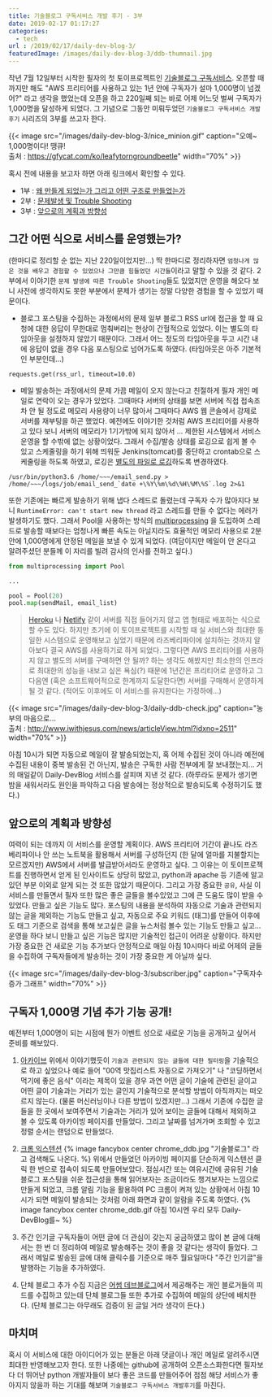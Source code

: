 ```yaml
---
title: 기술블로그 구독서비스 개발 후기 - 3부
date: 2019-02-17 01:17:27
categories:
  - tech
url : /2019/02/17/daily-dev-blog-3/
featuredImage: /images/daily-dev-blog-3/ddb-thumnail.jpg
---
```


작년 7월 12일부터 시작한 필자의 첫 토이프로젝트인 [기술블로그 구독서비스](http://daily-devblog.com). 오픈할 때까지만 해도 "AWS 프리티어를 사용하고 있는 1년 안에 구독자가 설마 1,000명이 넘겠어?" 라고 생각을 했었는데 <!-- more --> 오픈을 하고 220일째 되는 바로 어제 어느덧 벌써 구독자가 1,000명을 달성하게 되었다. 그 기념으로 그동안 미뤄두었던 `기술블로그 구독서비스 개발 후기` 시리즈의 3부를 쓰고자 한다.

{{< image src="/images/daily-dev-blog-3/nice_minion.gif" caption="오예~ 1,000명이다! 땡큐! <br>출처 : https://gfycat.com/ko/leafytorngroundbeetle" width="70%" >}}

혹시 전에 내용을 보고자 하면 아래 링크에서 확인할 수 있다.

- 1부 : [왜 만들게 되었는가 그리고 어떤 구조로 만들었는가](https://taetaetae.github.io/2018/08/05/daily-dev-blog-1/)
- 2부 : [문제발생 및 Trouble Shooting](https://taetaetae.github.io/2018/08/09/daily-dev-blog-2/)
- 3부 : [앞으로의 계획과 방향성](https://taetaetae.github.io/2019/02/17/daily-dev-blog-3/)

## 그간 어떤 식으로 서비스를 운영했는가?
(한마디로 정리할 순 없는 지난 220일이었지만…) 딱 한마디로 정리하자면 `엄청나게 많은 것을 배우고 경험할 수 있었으나 그만큼 힘들었던 시간들`이라고 말할 수 있을 것 같다. 	2부에서 이야기한 `문제 발생에 따른 Trouble Shooting`들도 있었지만 운영을 해오다 보니 사전에 생각하지도 못한 부분에서 문제가 생기는 정말 다양한 경험을 할 수 있었기 때문이다.
- 블로그 포스팅을 수집하는 과정에서의 문제
일부 블로그 RSS url에 접근을 할 때 요청에 대한 응답이 무한대로 멈춰버리는 현상이 간헐적으로 있었다. 이는 별도의 타임아웃을 설정하지 않았기 때문이다. 그래서 어느 정도의 타임아웃을 두고 시간 내에 응답이 없을 경우 다음 포스팅으로 넘어가도록 하였다. (타임아웃은 아주 기본적인 부분인데...)
```
requests.get(rss_url, timeout=10.0)
```

- 메일 발송하는 과정에서의 문제
가끔 메일이 오지 않는다고 친절하게 필자 개인 메일로 연락이 오는 경우가 있었다. 그때마다 서버의 상태를 보면 서버에 직접 접속조차 안 될 정도로 메모리 사용량이 너무 많아서 그때마다 AWS 웹 콘솔에서 강제로 서버를 재부팅을 하곤 했었다. 예전에도 이야기한 것처럼 AWS 프리티어를 사용하고 있다 보니 서버의 메모리가 1기가밖에 되지 않아서 ... 제한된 시스템에서 서비스 운영을 할 수밖에 없는 상황이었다.
그래서 수집/발송 상태를 로깅으로 쉽게 볼 수 있고 스케줄링을 하기 위해 띄워둔 Jenkins(tomcat)를 중단하고 crontab으로 스케줄링을 하도록 하였고, 로깅은 [별도의 파일로 로깅](https://stackoverflow.com/questions/4811738/how-to-log-cron-jobs)하도록 변경하였다. 
```
/usr/bin/python3.6 /home/~~~/email_send.py > /home/~~~/logs/job/email_send_`date +\%Y\%m\%d\%H\%M\%S`.log 2>&1
```
또한 기존에는 빠르게 발송하기 위해 냅다 스레드로 돌렸는데 구독자 수가 많아지다 보니 `RuntimeError: can't start new thread` 라고 스레드를 만들 수 없다는 에러가 발생하기도 했다. 그래서 Pool을 사용하는 방식의 [multiprocessing](https://docs.python.org/3.4/library/multiprocessing.html) 을 도입하여 스레드로 발송할 때보다는 엄청나게 빠른 속도는 아닐지라도 효율적인 메모리 사용으로 2분 안에 1,000명에게 안정된 메일을 보낼 수 있게 되었다. (여담이지만 메일이 안 온다고 알려주셨던 분들께 이 자리를 빌려 감사의 인사를 전하고 싶다.)
```python
from multiprocessing import Pool

...

pool = Pool(20)
pool.map(sendMail, email_list)
```    

> [Heroku](https://www.heroku.com/) 나 [Netlify](https://www.netlify.com/) 같이 서버를 직접 들어가지 않고 앱 형태로 배포하는 식으로 할 수도 있다. 하지만 초기에 이 토이프로젝트를 시작할 때 실 서비스와 최대한 동일한 시스템으로 운영해보고 싶었기 때문에 라즈베리파이에 설치하는 것까지 알아보다 결국 AWS를 사용하기로 하게 되었다.
그렇다면 AWS 프리티어를 사용하지 않고 별도의 서버를 구매하면 안 될까? 하는 생각도 해봤지만 최소한의 인프라로 최대한의 성능을 내보고 싶은 욕심(?) 때문에 1년간은 프리티어로 운영하고 그다음엔 (혹은 소프트웨어적으로 한계까지 도달한다면) 서버를 구매해서 운영하게 될 것 같다. (적어도 이후에도 이 서비스를 유지한다는 가정하에...)

{{< image src="/images/daily-dev-blog-3/daily-ddb-check.jpg" caption="농부의 마음으로... <br>출처 : http://www.iwithjesus.com/news/articleView.html?idxno=2511" width="70%" >}}

아침 10시가 되면 자동으로 메일이 잘 발송되었는지, 혹 어제 수집된 것이 아니라 예전에 수집된 내용이 중복 발송된 건 아닌지, 발송은 구독한 사람 전부에게 잘 보내졌는지... 거의 매일같이 Daily-DevBlog 서비스를 살피며 지낸 것 같다. (하루라도 문제가 생기면 밤을 새워서라도 원인을 파악하고 다음 발송에는 정상적으로 발송되도록 수정하기도 했다.)


## 앞으로의 계획과 방향성
여력이 되는 데까지 이 서비스를 운영할 계획이다. AWS 프리티어 기간이 끝나도 라즈베리파이나 안 쓰는 노트북을 활용해서 서버를 구성하던지 (한 달에 얼마를 지불할지는 모르겠지만) AWS에서 서버를 발급받아서라도 운영하고 싶다. 그 이유는 이 토이프로젝트를 진행하면서 얻게 된 인사이트도 상당히 많았고, python과 apache 등 기존에 알고 있던 부분 이외로 알게 되는 것 또한 많았기 때문이다. 그리고 가장 중요한 `공유`, 사실 이 서비스를 만들면서 필자 또한 많은 좋은 글들을 볼수있었고 그에 큰 도움도 많이 받을 수 있었다.
만들고 싶은 기능도 많다. 포스팅의 내용을 분석하여 자동으로 기술과 관련되지 않는 글을 제외하는 기능도 만들고 싶고, 자동으로 주요 키워드 (태그)를 만들어 이후에도 태그 기준으로 검색을 통해 보고싶은 글을 뉴스처럼 볼수 있는 기능도 만들고 싶고... 운영을 하다 보니 만들고 싶은 기능은 많지만 기술적인 접근이 어려운 상황이다.
하지만 가장 중요한 건 새로운 기능 추가보다 안정적으로 매일 아침 10시마다 바로 어제의 글들을 수집하여 구독자들에게 발송하는 것이 가장 중요한 게 아닐까 싶다.

{{< image src="/images/daily-dev-blog-3/subscriber.jpg" caption="구독자수 증가 그래프" width="70%" >}}


## 구독자 1,000명 기념 추가 기능 공개!
예전부터 1,000명이 되는 시점에 뭔가 이벤트 성으로 새로운 기능을 공개하고 싶어서 준비를 해보았다.
1. [아카이브](http://daily-devblog.com/log/view)
위에서 이야기했듯이 `기술과 관련되지 않는 글들에 대한 필터링`을 기술적으로 하고 싶었으나 예로 들어 "00역 맛집리스트 자동으로 가져오기" 나 "코딩하면서 먹기에 좋은 음식" 이라는 제목이 있을 경우 과연 어떤 글이 기술에 관련된 글이고 어떤 글이 기술과는 거리가 있는 글인지 기술적으로 분석할 방법이 아직까지는 떠오르지 않는다. (물론 머신러닝이나 다른 방법이 있겠지만...) 
  그래서 기존에 수집한 글들을 한 곳에서 보여주면서 기술과는 거리가 있어 보이는 글들에 대해서 제외하고 볼 수 있도록 아카이빙 페이지를 만들었다. 그리고 날짜를 넘겨가며 조회할 수 있고 정렬 순서는 랜덤으로 만들었다. 
2. [크롬 익스텐션](https://chrome.google.com/webstore/detail/daily-dev-blog-extensions/ejaakkdnneplldikcnkbfdjahmlcaeaa?hl=ko)
  {% image fancybox center chrome_ddb.jpg "기술블로그" 라고 검색해도 나온다. %}
  위에서 만들었던 아카이빙 페이지를 단순하게 익스텐션 클릭 한 번으로 접속이 되도록 만들어보았다. 점심시간 또는 여유시간에 공유된 기술 블로그 포스팅을 쉬운 접근성을 통해 읽어보자는 조금이라도 챙겨보자는 느낌으로 만들게 되었고, 크롬 알림 기능을 활용하여 PC 크롬이 켜져 있는 상황에서 아침 10시가 되면 메일이 발송되는 것처럼 아래 화면과 같이 알람을 주도록 하였다.
  {% image fancybox center chrome_ddb.gif 아침 10시엔 우리 모두 Daily-DevBlog를~ %}

3. 주간 인기글
구독자들이 어떤 글에 더 관심이 갖는지 궁금하였고 많이 본 글에 대해서는 한 번 더 정리하여 메일로 발송해주는 것이 좋을 것 같다는 생각이 들었다. 그래서 메일로 발송된 글에 대해 클릭수를 기준으로 매주 월요일마다 "주간 인기글"을 발행하는 기능을 추가하였다.

4. 단체 블로그 추가 수집
지금은 [어썸 데브블로그](https://awesome-devblog.netlify.com)에서 제공해주는 개인 블로거들의 피드를 수집하고 있는데 단체 블로그들 또한 추가로 수집하여 메일의 상단에 배치한다. (단체 블로그는 아무래도 검증이 된 글일 거라 생각이 든다.)

## 마치며
혹시 이 서비스에 대한 아이디어가 있는 분들은 아래 댓글이나 개인 메일로 알려주시면 최대한 반영해보고자 한다. 또한 나중에는 github에 공개하여 오픈소스화한다면 필자보다 더 뛰어난 python 개발자들이 보다 좋은 코드를 만들어주어 점점 해당 서비스가 좋아지지 않을까 하는 기대를 해보며 `기술블로그 구독서비스 개발후기`를 마친다.